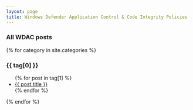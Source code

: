 ```yaml
---
layout: page
title: Windows Defender Application Control & Code Integrity Policies
---
```


### All WDAC posts

{% for category in site.categories %}
    <h3>{{ tag[0] }}</h3>
    <ul>
        {% for post in tag[1] %}
        <li>
            <a href="{{ post.url }}">{{ post.title }}</a>
        </li>
        {% endfor %}
    </ul>
{% endfor %}
